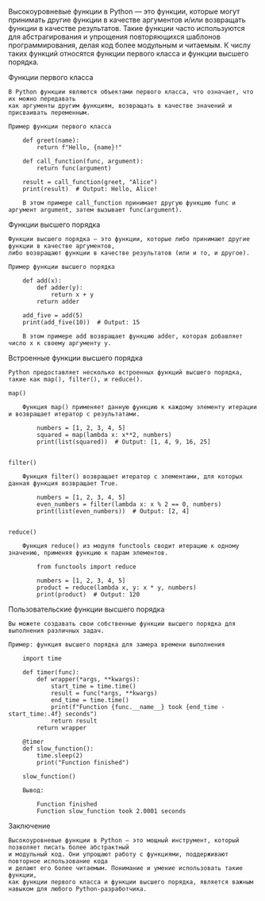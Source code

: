 

Высокоуровневые функции в Python — это функции, которые могут принимать другие функции в качестве аргументов 
и/или возвращать функции в качестве результатов. Такие функции часто используются для абстрагирования 
и упрощения повторяющихся шаблонов программирования, делая код более модульным и читаемым.
К числу таких функций относятся функции первого класса и функции высшего порядка.


Функции первого класса

    В Python функции являются объектами первого класса, что означает, что их можно передавать 
    как аргументы другим функциям, возвращать в качестве значений и присваивать переменным.
    
    Пример функции первого класса

        def greet(name):
            return f"Hello, {name}!"
        
        def call_function(func, argument):
            return func(argument)
        
        result = call_function(greet, "Alice")
        print(result)  # Output: Hello, Alice!
        
        В этом примере call_function принимает другую функцию func и аргумент argument, затем вызывает func(argument).


Функции высшего порядка

    Функции высшего порядка — это функции, которые либо принимают другие функции в качестве аргументов,
    либо возвращают функции в качестве результатов (или и то, и другое).
    
    Пример функции высшего порядка
        
        def add(x):
            def adder(y):
                return x + y
            return adder
        
        add_five = add(5)
        print(add_five(10))  # Output: 15
        
        В этом примере add возвращает функцию adder, которая добавляет число x к своему аргументу y.


Встроенные функции высшего порядка

    Python предоставляет несколько встроенных функций высшего порядка, такие как map(), filter(), и reduce().
    
    map()
    
        Функция map() применяет данную функцию к каждому элементу итерации и возвращает итератор с результатами.
    
            numbers = [1, 2, 3, 4, 5]
            squared = map(lambda x: x**2, numbers)
            print(list(squared))  # Output: [1, 4, 9, 16, 25]
        

    filter()
    
        Функция filter() возвращает итератор с элементами, для которых данная функция возвращает True.
         
            numbers = [1, 2, 3, 4, 5]
            even_numbers = filter(lambda x: x % 2 == 0, numbers)
            print(list(even_numbers))  # Output: [2, 4]
        

    reduce()

        Функция reduce() из модуля functools сводит итерацию к одному значению, применяя функцию к парам элементов.
        
            from functools import reduce
            
            numbers = [1, 2, 3, 4, 5]
            product = reduce(lambda x, y: x * y, numbers)
            print(product)  # Output: 120


Пользовательские функции высшего порядка

    Вы можете создавать свои собственные функции высшего порядка для выполнения различных задач.
    
    Пример: функция высшего порядка для замера времени выполнения
     
        import time
        
        def timer(func):
            def wrapper(*args, **kwargs):
                start_time = time.time()
                result = func(*args, **kwargs)
                end_time = time.time()
                print(f"Function {func.__name__} took {end_time - start_time:.4f} seconds")
                return result
            return wrapper
        
        @timer
        def slow_function():
            time.sleep(2)
            print("Function finished")
        
        slow_function()
        
        Вывод:
             
            Function finished
            Function slow_function took 2.0001 seconds


Заключение

    Высокоуровневые функции в Python — это мощный инструмент, который позволяет писать более абстрактный
    и модульный код. Они упрощают работу с функциями, поддерживают повторное использование кода 
    и делают его более читаемым. Понимание и умение использовать такие функции, 
    как функции первого класса и функции высшего порядка, является важным навыком для любого Python-разработчика.
